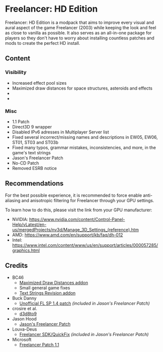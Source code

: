 # Freelancer: HD Edition
Freelancer: HD Edition is a modpack that aims to improve every visual and aural aspect of the game Freelancer (2003) while keeping the look and feel as close to vanilla as possible. It also serves as an all-in-one package for players so they don't have to worry about installing countless patches and mods to create the perfect HD install.

## Content
### Visibility
* Increased effect pool sizes
* Maximized draw distances for space structures, asteroids and effects
* 
* 

### Misc
* 1.1 Patch
* Direct3D 9 wrapper
* Disabled IPv6 adresses in Multiplayer Server list
* Fixed several incorrect/missing names and descriptions in EW05, EW06, ST01, ST03 and ST03b
* Fixed many typos, grammar mistakes, inconsistencies, and more, in the game's text strings
* Jason's Freelancer Patch
* No-CD Patch
* Removed ESRB notice

## Recommendations 
For the best possible experience, it is recommended to force enable anti-aliasing and anisotropic filtering for Freelancer through your GPU settings.

To learn how to do this, please visit the link from your GPU manufacturer:
* NVIDIA: https://www.nvidia.com/content/Control-Panel-Help/vLatest/en-us/mergedProjects/nv3d/Manage_3D_Settings_(reference).htm
* AMD: https://www.amd.com/en/support/kb/faq/dh-012
* Intel: https://www.intel.com/content/www/us/en/support/articles/000057285/graphics.html

## Credits
* BC46 
  - [Maximized Draw Distances addon](https://github.com/BC46/freelancer-maximized-draw-distances)
  - Small general game fixes
  - [Text Strings Revision addon](https://github.com/BC46/freelancer-text-strings-revision) 
* Buck Danny
  - [Unofficial FL SP 1.4 patch](https://www.moddb.com/games/freelancer/downloads/freelancer-unofficial-patch-14) *(included in Jason's Freelancer Patch)*
* crosire et al.
  - [d3d8to9](https://github.com/crosire/d3d8to9)
* Jason Hood
  - [Jason's Freelancer Patch](http://adoxa.altervista.org/freelancer/index.html)
* Louva-Deus
  - [Freelancer SDK/QuickFix](https://swat-portal.com/forum/filebase/file/619-freelancer-quickfix-1-0c/) *(included in Jason's Freelancer Patch)*
* Microsoft
  - [Freelancer Patch 1.1](https://www.moddb.com/games/freelancer/downloads/freelancer-patch-11)
